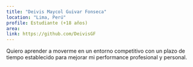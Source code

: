 ```yaml
---
title: "Deivis Maycol Guivar Fonseca"
location: "Lima, Perú"
profile: Estudiante (+18 años)
area: 
link: https://github.com/DeivisGF
---
```


Quiero aprender a moverme en un entorno competitivo con un plazo de tiempo establecido para mejorar mi performance profesional y personal.